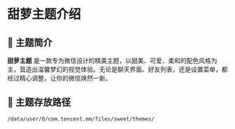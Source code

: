 # 甜萝主题介绍

## 📌 主题简介  
**甜萝主题** 是一款专为微信设计的精美主题，以甜美、可爱、柔和的配色风格为主，营造出温馨梦幻的视觉体验。无论是聊天界面、好友列表，还是设置菜单，都经过精心调整，让你的微信焕然一新。
  

## 📂 主题存放路径  
```plaintext
/data/user/0/com.tencent.mm/files/sweet/themes/
